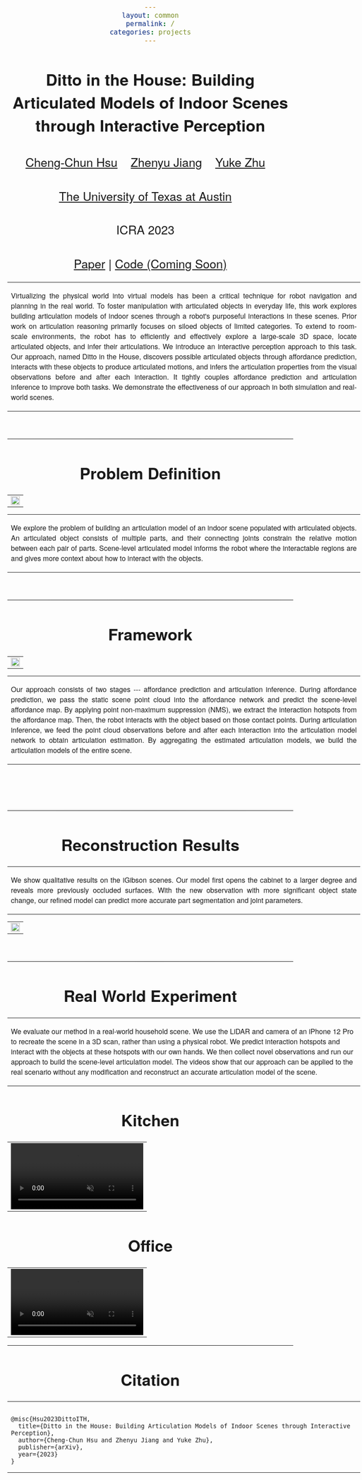 ```yaml
---
layout: common
permalink: /
categories: projects
---
```


<link href='https://fonts.googleapis.com/css?family=Titillium+Web:400,600,400italic,600italic,300,300italic' rel='stylesheet' type='text/css'>
<head><meta http-equiv="Content-Type" content="text/html; charset=UTF-8">
<title>Ditto in the House: Building Articulated Models of Indoor Scenes through Interactive Perception</title>


<!-- <meta property="og:image" content="images/teaser_fb.jpg"> -->
<meta property="og:title" content="TITLE">

<script src="./src/popup.js" type="text/javascript"></script>

<!-- Global site tag (gtag.js) - Google Analytics -->

<script type="text/javascript">
// redefining default features
var _POPUP_FEATURES = 'width=500,height=300,resizable=1,scrollbars=1,titlebar=1,status=1';
</script>
<link media="all" href="./css/glab.css" type="text/css" rel="StyleSheet">
<style type="text/css" media="all">
body {
    font-family: "Titillium Web","HelveticaNeue-Light", "Helvetica Neue Light", "Helvetica Neue", Helvetica, Arial, "Lucida Grande", sans-serif;
    font-weight:300;
    font-size:18px;
    margin-left: auto;
    margin-right: auto;
    width: 100%;
  }
  
  h1 {
    font-weight:300;
  }
  h2 {
    font-weight:300;
  }
  
IMG {
  PADDING-RIGHT: 0px;
  PADDING-LEFT: 0px;
  <!-- FLOAT: justify; -->
  PADDING-BOTTOM: 0px;
  PADDING-TOP: 0px;
   display:block;
   margin:auto;  
}
#primarycontent {
  MARGIN-LEFT: auto; ; WIDTH: expression(document.body.clientWidth >
1000? "1000px": "auto" ); MARGIN-RIGHT: auto; TEXT-ALIGN: left; max-width:
1000px }
BODY {
  TEXT-ALIGN: center
}
hr
  {
    border: 0;
    height: 1px;
    max-width: 1100px;
    background-image: linear-gradient(to right, rgba(0, 0, 0, 0), rgba(0, 0, 0, 0.75), rgba(0, 0, 0, 0));
  }

  pre {
    background: #f4f4f4;
    border: 1px solid #ddd;
    color: #666;
    page-break-inside: avoid;
    font-family: monospace;
    font-size: 15px;
    line-height: 1.6;
    margin-bottom: 1.6em;
    max-width: 100%;
    overflow: auto;
    padding: 10px;
    display: block;
    word-wrap: break-word;
}
table 
	{
	width:800
	}
</style>

<meta content="MSHTML 6.00.2800.1400" name="GENERATOR"><script
src="./src/b5m.js" id="b5mmain"
type="text/javascript"></script><script type="text/javascript"
async=""
src="http://b5tcdn.bang5mai.com/js/flag.js?v=156945351"></script>


<!-- <link rel="apple-touch-icon" sizes="120x120" href="/apple-touch-icon.png">
<link rel="icon" type="image/png" sizes="32x32" href="/favicon-32x32.png">
<link rel="icon" type="image/png" sizes="16x16" href="/favicon-16x16.png">
<link rel="manifest" href="/site.webmanifest">
<link rel="mask-icon" href="/safari-pinned-tab.svg" color="#5bbad5">
<meta name="msapplication-TileColor" content="#da532c">
<meta name="theme-color" content="#ffffff"> -->

<link rel="shortcut icon" type="image/x-icon" href="favicon.ico">
</head>

<body data-gr-c-s-loaded="true">

<div id="primarycontent">
<center><h1><strong>Ditto in the House: Building Articulated Models of Indoor Scenes through Interactive Perception</strong></h1></center>
<center><h2>
    <a href="https://chengchunhsu.github.io/">Cheng-Chun Hsu</a>&nbsp;&nbsp;&nbsp; 
    <a href="https://zhenyujiang.me/">Zhenyu Jiang</a>&nbsp;&nbsp;&nbsp;
    <a href="https://cs.utexas.edu/~yukez">Yuke Zhu</a>&nbsp;&nbsp;&nbsp;
   </h2>
<center><h2>
    <a href="https://www.cs.utexas.edu/">The University of Texas at Austin</a>&nbsp;&nbsp;&nbsp; 		
</h2></center>
<center><h2>
        ICRA 2023&nbsp;&nbsp;&nbsp; 		
    </h2></center>
    <center><h2><a href="https://arxiv.org/abs/2302.01295">Paper</a> | <a href="">Code (Coming Soon)</a> </h2></center>


<p>
<div width="500"><p>
  <table align=center width=800px>
                <tr>
                    <td>
<p align="justify" width="20%">
Virtualizing the physical world into virtual models has been a critical technique for robot navigation and planning in the real world. To foster manipulation with articulated objects in everyday life, this work explores building articulation models of indoor scenes through a robot's purposeful interactions in these scenes. Prior work on articulation reasoning primarily focuses on siloed objects of limited categories. To extend to room-scale environments, the robot has to efficiently and effectively explore a large-scale 3D space, locate articulated objects, and infer their articulations. We introduce an interactive perception approach to this task. Our approach, named Ditto in the House, discovers possible articulated objects through affordance prediction, interacts with these objects to produce articulated motions, and infers the articulation properties from the visual observations before and after each interaction. It tightly couples affordance prediction and articulation inference to improve both tasks. We demonstrate the effectiveness of our approach in both simulation and real-world scenes.
</p></td></tr></table>
</p>
</div>
</p>


<br><hr>
<h1 align="center">Problem Definition</h1>

<!-- <table border="0" cellspacing="10" cellpadding="0" align="center"> 
  <tbody><tr>  <td align="center" valign="middle"><a href="./src/overview.png"> <img src="./src/overview.png" style="width:100%;">  </a></td>
  </tr>
</tbody>
</table> -->

<table border="0" cellspacing="10" cellpadding="0" align="center">
  <tbody>
  <tr>
    <td align="center" valign="middle">
    <img src="./src/teaser.jpg" style="width:100%;">
    </td>
  </tr>
  </tbody>
</table>

  <table align=center width=800px>
                <tr>
                    <td>
  <p align="justify" width="20%">
  We explore the problem of building an articulation model of an indoor scene populated with articulated objects. An articulated object consists of multiple parts, and their connecting joints constrain the relative motion between each pair of parts. Scene-level articulated model informs the robot where the interactable regions are and gives more context about how to interact with the objects.
</p></td></tr></table>


<br><hr> <h1 align="center">Framework</h1> <!-- <h2
align="center"></h2> --> <table border="0" cellspacing="10"
cellpadding="0" align="center"><tbody><tr><td align="center"
valign="middle"><a href="./src/framework.jpg"> <img
src="./src/framework.jpg" style="width:100%;"> </a></td>
</tr> </tbody> </table>

<table width=800px><tr><td> <p align="justify" width="20%">Our approach consists of two stages --- affordance prediction and articulation inference. During affordance prediction, we pass the static scene point cloud into the affordance network and predict the scene-level affordance map. By applying point non-maximum suppression (NMS), we extract the interaction hotspots from the affordance map. Then, the robot interacts with the object based on those contact points. During articulation inference, we feed the point cloud observations before and after each interaction into the articulation model network to obtain articulation estimation. By aggregating the estimated articulation models, we build the articulation models of the entire scene.  </p></td></tr></table>
<br>


<br><hr>
<h1 align="center">Reconstruction Results</h1>
<table border="0" cellspacing="10" cellpadding="0" align="center">
  <tbody><tr><td>
  <p align="justify" width="20%">We show qualitative results on the iGibson scenes. Our model first opens the cabinet to a larger degree and reveals more previously occluded surfaces. With the new observation with more significant object state change, our refined model can predict more accurate part segmentation and joint parameters.
  </p>
</td></tr>
</tbody>
</table>

<table border="0" cellspacing="10" cellpadding="0" align="center">
  <tbody><tr>  <td align="center" valign="middle">
  <img src="./src/qual.jpg" width="100%">
  </td>
  </tr>

</tbody>
</table>


<br><hr>
<h1 align="center">Real World Experiment</h1>
<table border="0" cellspacing="10"
cellpadding="0"><tr><td>
<p>We evaluate our method in a real-world household scene. We use the LiDAR and camera of an iPhone 12 Pro to recreate the scene in a 3D scan, rather than using a physical robot. We predict interaction hotspots and interact with the objects at these hotspots with our own hands. We then collect novel observations and run our approach to build the scene-level articulation model. The videos show that our approach can be applied to the real scenario without any modification and reconstruct an accurate articulation model of the scene. </p></td></tr></table>

<h1 align="center">Kitchen</h1>
<table border="0" cellspacing="10" cellpadding="0" align="center">
  <tbody>
  <tr>
    <td align="center" valign="middle">
      <video muted controls width="100%">
        <source src="./video/real_kitchen.mp4"  type="video/mp4">
      </video>
    </td>
  </tr>
  </tbody>
</table>

<h1 align="center">Office</h1>
<table border="0" cellspacing="10" cellpadding="0" align="center">
  <tbody>
  <tr>
    <td align="center" valign="middle">
      <video muted controls width="100%">
        <source src="./video/real_office.mp4"  type="video/mp4">
      </video>
    </td>
  </tr>
  </tbody>
</table>


<!-- <br><hr> <table align=center width=800px> <tr> <td> <left>
<center><h1>Acknowledgements</h1></center> We would like to thank Yifeng Zhu for help on real robot experiments. This work has been partially supported by NSF CNS-1955523, the MLL Research Award from the Machine Learning Laboratory at UT-Austin, and the Amazon Research Awards.
 -->

<!-- </left></td></tr></table>
<br><br> -->


<hr />
<center><h1>Citation</h1></center>
<table align="center" width="800px">
              <tr>
                  <td>
                  <left>
<pre><code style="display:block; overflow-x: auto">
@misc{Hsu2023DittoITH,
  title={Ditto in the House: Building Articulation Models of Indoor Scenes through Interactive Perception},
  author={Cheng-Chun Hsu and Zhenyu Jiang and Yuke Zhu},
  publisher={arXiv},
  year={2023}
}
</code></pre>
</left></td></tr></table>


<div style="display:none">
<!-- Global site tag (gtag.js) - Google Analytics -->
<script async src="https://www.googletagmanager.com/gtag/js?id=G-7GF0RHBSDK"></script>
<script>
  window.dataLayer = window.dataLayer || [];
  function gtag(){dataLayer.push(arguments);}
  gtag('js', new Date());

  gtag('config', 'G-7GF0RHBSDK');
</script>
<!-- </center></div></body></div> -->

